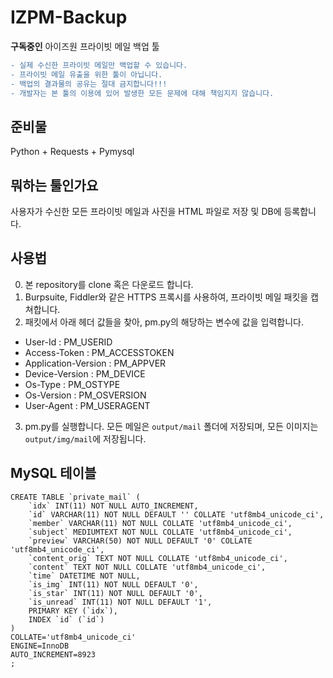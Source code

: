 # IZPM-Backup
**구독중인** 아이즈원 프라이빗 메일 백업 툴

```diff
- 실제 수신한 프라이빗 메일만 백업할 수 있습니다.
- 프라이빗 메일 유출을 위한 툴이 아닙니다.
- 백업의 결과물의 공유는 절대 금지합니다!!!
- 개발자는 본 툴의 이용에 있어 발생한 모든 문제에 대해 책임지지 않습니다.
```

## 준비물
Python + Requests + Pymysql

## 뭐하는 툴인가요
사용자가 수신한 모든 프라이빗 메일과 사진을 HTML 파일로 저장 및 DB에 등록합니다.

## 사용법
0. 본 repository를 clone 혹은 다운로드 합니다.
1. Burpsuite, Fiddler와 같은 HTTPS 프록시를 사용하여, 프라이빗 메일 패킷을 캡쳐합니다.
2. 패킷에서 아래 헤더 값들을 찾아, pm.py의 해당하는 변수에 값을 입력합니다.
 - User-Id : PM_USERID
 - Access-Token : PM_ACCESSTOKEN
 - Application-Version : PM_APPVER
 - Device-Version : PM_DEVICE
 - Os-Type : PM_OSTYPE
 - Os-Version : PM_OSVERSION
 - User-Agent : PM_USERAGENT

3. pm.py를 실행합니다. 모든 메일은 `output/mail` 폴더에 저장되며, 모든 이미지는 `output/img/mail`에 저장됩니다.

## MySQL 테이블
```
CREATE TABLE `private_mail` (
	`idx` INT(11) NOT NULL AUTO_INCREMENT,
	`id` VARCHAR(11) NOT NULL DEFAULT '' COLLATE 'utf8mb4_unicode_ci',
	`member` VARCHAR(11) NOT NULL COLLATE 'utf8mb4_unicode_ci',
	`subject` MEDIUMTEXT NOT NULL COLLATE 'utf8mb4_unicode_ci',
	`preview` VARCHAR(50) NOT NULL DEFAULT '0' COLLATE 'utf8mb4_unicode_ci',
	`content_orig` TEXT NOT NULL COLLATE 'utf8mb4_unicode_ci',
	`content` TEXT NOT NULL COLLATE 'utf8mb4_unicode_ci',
	`time` DATETIME NOT NULL,
	`is_img` INT(11) NOT NULL DEFAULT '0',
	`is_star` INT(11) NOT NULL DEFAULT '0',
	`is_unread` INT(11) NOT NULL DEFAULT '1',
	PRIMARY KEY (`idx`),
	INDEX `id` (`id`)
)
COLLATE='utf8mb4_unicode_ci'
ENGINE=InnoDB
AUTO_INCREMENT=8923
;
```
